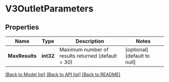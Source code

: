 # V3OutletParameters

## Properties
Name | Type | Description | Notes
------------ | ------------- | ------------- | -------------
**MaxResults** | **int32** | Maximum number of results returned (default &#x3D; 30) | [optional] [default to null]

[[Back to Model list]](../README.md#documentation-for-models) [[Back to API list]](../README.md#documentation-for-api-endpoints) [[Back to README]](../README.md)

